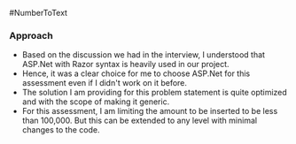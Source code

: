 #NumberToText

### Approach
* Based on the discussion we had in the interview, I understood that ASP.Net with Razor syntax is heavily used in our project.
* Hence, it was a clear choice for me to choose ASP.Net for this assessment even if I didn't work on it before.
* The solution I am providing for this problem statement is quite optimized and with the scope of making it generic.
* For this assessment, I am limiting the amount to be inserted to be less than 100,000. But this can be extended to any level with minimal changes to the code.